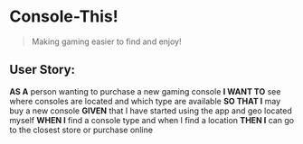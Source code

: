 # Console-This!

> Making gaming easier to find and enjoy!

## User Story:

**AS A** person wanting to purchase a new gaming console
**I WANT TO** see where consoles are located and which type are available
**SO THAT I** may buy a new console
**GIVEN** that I have started using the app and geo located myself
**WHEN I** find a console type and when I find a location
**THEN I** can go to the closest store or purchase online

